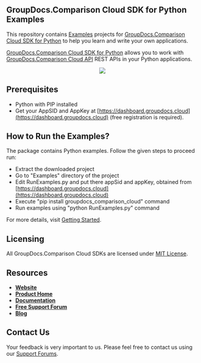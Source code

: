 ## GroupDocs.Comparison Cloud SDK for Python Examples
This repository contains [Examples](Examples) projects for [GroupDocs.Comparison Cloud SDK for Python](https://github.com/groupdocs-comparison-cloud/groupdocs-comparison-cloud-python) to help you learn and write your own applications.

[GroupDocs.Comparison Cloud SDK for Python](https://products.groupdocs.cloud/comparison/python) allows you to work with [GroupDocs.Comparison Cloud API](https://products.groupdocs.cloud/comparison) REST APIs in your Python applications.

<p align="center">
  <a title="Download complete GroupDocs.Comparison Cloud SDK Python Example source code" href="https://github.com/groupdocs-comparison-cloud/groupdocs-comparison-cloud-python-samples/archive/master.zip">
	<img src="https://raw.github.com/AsposeExamples/java-examples-dashboard/master/images/downloadZip-Button-Large.png" />
  </a>
</p>

## Prerequisites

+ Python with PIP installed
+ Get your AppSID and AppKey at [https://dashboard.groupdocs.cloud](https://dashboard.groupdocs.cloud) (free registration is required).

## How to Run the Examples?

The package contains Python examples. Follow the given steps to proceed run:

* Extract the downloaded project
* Go to "Examples" directory of the project
* Edit RunExamples.py and put there appSid and appKey, obtained from [https://dashboard.groupdocs.cloud](https://dashboard.groupdocs.cloud)
* Execute "pip install groupdocs_comparison_cloud" command
* Run examples using "python RunExamples.py" command

For more details, visit  [Getting Started](https://docs.groupdocs.cloud/display/comparisoncloud/Getting+Started).

## Licensing
All GroupDocs.Comparison Cloud SDKs are licensed under [MIT License](LICENSE).

## Resources
+ [**Website**](https://www.groupdocs.cloud)
+ [**Product Home**](https://products.groupdocs.cloud/comparison)
+ [**Documentation**](https://docs.groupdocs.cloud/display/comparisoncloud/Home)
+ [**Free Support Forum**](https://forum.groupdocs.cloud/c/comparison)
+ [**Blog**](https://blog.groupdocs.cloud/category/comparison)

## Contact Us
Your feedback is very important to us. Please feel free to contact us using our [Support Forums](https://forum.groupdocs.cloud/c/comparison).

